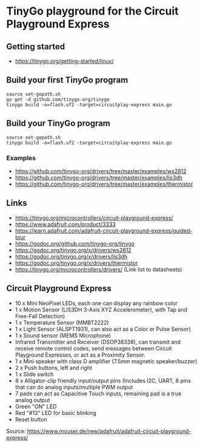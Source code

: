# TinyGo playground for the Circuit Playground Express

## Getting started 

- https://tinygo.org/getting-started/linux/


## Build your first TinyGo program 

```shell
source set-gopath.sh
go get -d github.com/tinygo-org/tinygo
tinygo build -o=flash.uf2 -target=circuitplay-express main.go
```

## Build your TinyGo program

```shell
source set-gopath.sh
tinygo build -o=flash.uf2 -target=circuitplay-express main.go
```

### Examples

- https://github.com/tinygo-org/drivers/tree/master/examples/ws2812
- https://github.com/tinygo-org/drivers/tree/master/examples/lis3dh
- https://github.com/tinygo-org/drivers/tree/master/examples/thermistor

## Links

- https://tinygo.org/microcontrollers/circuit-playground-express/
- https://www.adafruit.com/product/3333
- https://learn.adafruit.com/adafruit-circuit-playground-express/guided-tour
- https://godoc.org/github.com/tinygo-org/tinygo
- https://godoc.org/tinygo.org/x/drivers/ws2812
- https://godoc.org/tinygo.org/x/drivers/lis3dh
- https://godoc.org/tinygo.org/x/drivers/thermistor
- https://tinygo.org/microcontrollers/drivers/ (Link list to datasheets)

## Circuit Playground Express


- 10 x Mini NeoPixel LEDs, each one can display any rainbow color
- 1 x Motion Sensor (LIS3DH 3-Axis XYZ Accelerometer), with Tap and Free-Fall Detection)
- 1 x Temperature Sensor (MMBT2222)
- 1 x Light Sensor (ALSPT1931), can also act as a Color or Pulse Sensor)
- 1 x Sound sensor (MEMS Microphone)
- Infrared Transmitter and Receiver (DSOP38338), can transmit and receive remote control codes, send messages between Circuit Playground Expresses, or act as a Proximity Sensor.
- 1 x Mini speaker with class D amplifier (7.5mm magnetic speaker/buzzer)
- 2 x Push buttons, left and right
- 1 x Slide switch
- 8 x Alligator-clip friendly input/output pins (Includes I2C, UART, 8 pins that can do analog inputs/multiple PWM output
- 7 pads can act as Capacitive Touch inputs, remaining pad is a true analog output
- Green "ON" LED 
- Red "#13" LED for basic blinking
- Reset button

Source: https://www.mouser.de/new/adafruit/adafruit-circuit-playground-express/
